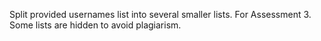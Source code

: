 Split provided usernames list into several smaller lists.
For Assessment 3.
Some lists are hidden to avoid plagiarism.
